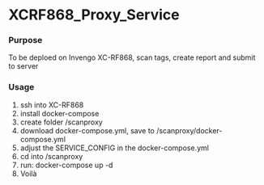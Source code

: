 # XCRF868_Proxy_Service

### Purpose
To be deploed on Invengo XC-RF868, scan tags, create report and submit to server

### Usage
1. ssh into XC-RF868
2. install docker-compose
3. create folder /scanproxy
4. download docker-compose.yml, save to /scanproxy/docker-compose.yml
5. adjust the SERVICE_CONFIG in the docker-compose.yml
6. cd into /scanproxy
7. run: docker-compose up -d
8. Voilà
